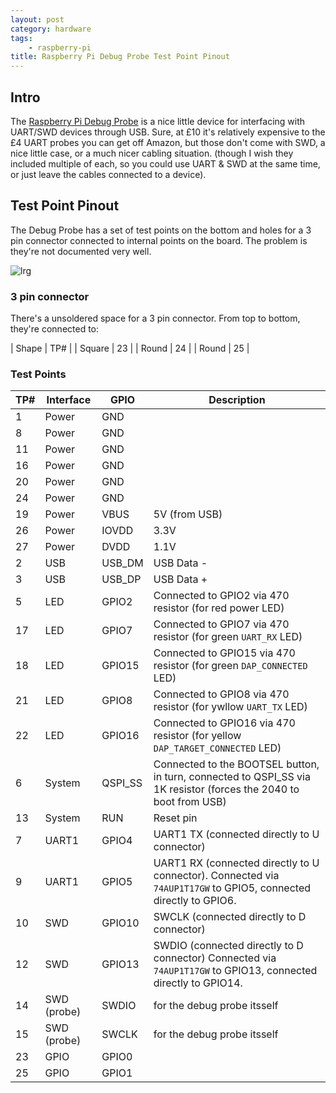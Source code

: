 ```yaml
---
layout: post
category: hardware
tags:
    - raspberry-pi
title: Raspberry Pi Debug Probe Test Point Pinout
---
```


## Intro
The [Raspberry Pi Debug Probe](https://www.raspberrypi.com/documentation/microcontrollers/debug-probe.html) is a nice little device for interfacing with UART/SWD devices through USB. 
Sure, at £10 it's relatively expensive to the £4 UART probes you can get off Amazon, but those don't come with SWD, a nice little case, or a much nicer cabling situation. (though I wish they included multiple of each, so you could use UART & SWD at the same time, or just leave the cables connected to a device).

## Test Point Pinout

The Debug Probe has a set of test points on the bottom and holes for a 3 pin connector connected to internal points on the board. The problem is they're not documented very well.

![lrg](https://github.com/TayIorRobinson/notes/assets/74316107/081be4cf-1d6a-4c64-809e-b92333ef6fd4)

### 3 pin connector
There's a unsoldered space for a 3 pin connector. From top to bottom, they're connected to:

| Shape  | TP# |
| Square | 23  |
| Round  | 24  |
| Round  | 25  |

### Test Points

| TP# | Interface | GPIO |  Description |
|-----|-----------|------|--------------|
|  1  | Power     | GND  | |
|  8  | Power     | GND  | |
|  11 | Power     | GND  | |
|  16 | Power     | GND  | |
|  20 | Power     | GND  | |
|  24 | Power     | GND  | |
|  19 | Power     | VBUS | 5V (from USB) |
|  26 | Power     | IOVDD| 3.3V |
|  27 | Power     | DVDD | 1.1V |
|   2 | USB       | USB_DM | USB Data - |
|   3 | USB       | USB_DP | USB Data + |
|   5 | LED       | GPIO2 | Connected to GPIO2 via 470 resistor (for red power LED) |
|  17 | LED       | GPIO7 | Connected to GPIO7 via 470 resistor (for green `UART_RX` LED) |
|  18 | LED       | GPIO15 | Connected to GPIO15 via 470 resistor (for green `DAP_CONNECTED` LED) |
|  21 | LED       | GPIO8 | Connected to GPIO8 via 470 resistor (for ywllow `UART_TX` LED)  |
|  22 | LED       | GPIO16 | Connected to GPIO16 via 470 resistor (for yellow `DAP_TARGET_CONNECTED` LED) |
|   6 | System    | QSPI_SS | Connected to the BOOTSEL button, in turn, connected to QSPI_SS via 1K resistor (forces the 2040 to boot from USB) |
|  13 | System    | RUN | Reset pin |
|   7 | UART1      | GPIO4 | UART1 TX (connected directly to U connector) |
|   9 | UART1      | GPIO5 | UART1 RX (connected directly to U connector). Connected via `74AUP1T17GW` to GPIO5, connected directly to GPIO6. |
|  10 | SWD        | GPIO10 | SWCLK (connected directly to D connector) |
|  12 | SWD        | GPIO13 | SWDIO (connected directly to D connector) Connected via `74AUP1T17GW` to GPIO13, connected directly to GPIO14. |
|  14 | SWD (probe) | SWDIO | for the debug probe itsself |
|  15 | SWD (probe) | SWCLK | for the debug probe itsself |
|  23 | GPIO      | GPIO0 | |
|  25 | GPIO      | GPIO1 | |
